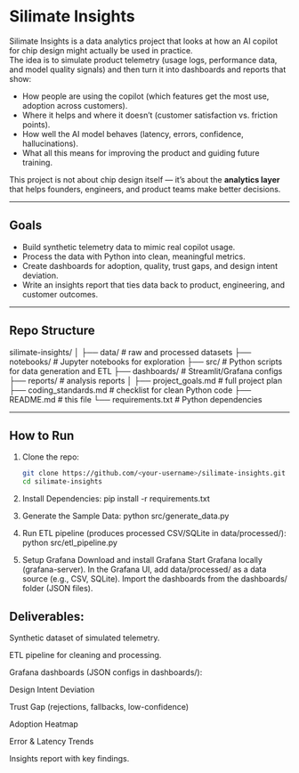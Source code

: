 # Silimate Insights

Silimate Insights is a data analytics project that looks at how an AI copilot for chip design might actually be used in practice.  
The idea is to simulate product telemetry (usage logs, performance data, and model quality signals) and then turn it into dashboards and reports that show:

- How people are using the copilot (which features get the most use, adoption across customers).  
- Where it helps and where it doesn’t (customer satisfaction vs. friction points).  
- How well the AI model behaves (latency, errors, confidence, hallucinations).  
- What all this means for improving the product and guiding future training.  

This project is not about chip design itself — it’s about the **analytics layer** that helps founders, engineers, and product teams make better decisions.

---

## Goals

- Build synthetic telemetry data to mimic real copilot usage.  
- Process the data with Python into clean, meaningful metrics.  
- Create dashboards for adoption, quality, trust gaps, and design intent deviation.  
- Write an insights report that ties data back to product, engineering, and customer outcomes.  

---

## Repo Structure

silimate-insights/
│
├── data/ # raw and processed datasets
├── notebooks/ # Jupyter notebooks for exploration
├── src/ # Python scripts for data generation and ETL
├── dashboards/ # Streamlit/Grafana configs
├── reports/ # analysis reports
│
├── project_goals.md # full project plan
├── coding_standards.md # checklist for clean Python code
├── README.md # this file
└── requirements.txt # Python dependencies

---

## How to Run

1. Clone the repo:  
   ```bash
   git clone https://github.com/<your-username>/silimate-insights.git
   cd silimate-insights

2. Install Dependencies:
pip install -r requirements.txt

3. Generate the Sample Data:
python src/generate_data.py

4. Run ETL pipeline (produces processed CSV/SQLite in data/processed/):
python src/etl_pipeline.py

5. Setup Grafana
Download and install Grafana
Start Grafana locally (grafana-server).
In the Grafana UI, add data/processed/ as a data source (e.g., CSV, SQLite).
Import the dashboards from the dashboards/ folder (JSON files).

## Deliverables:

Synthetic dataset of simulated telemetry.

ETL pipeline for cleaning and processing.

Grafana dashboards (JSON configs in dashboards/):

Design Intent Deviation

Trust Gap (rejections, fallbacks, low-confidence)

Adoption Heatmap

Error & Latency Trends

Insights report with key findings.

